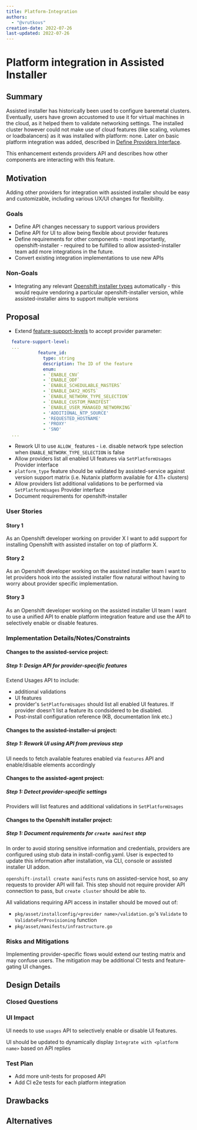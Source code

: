 ```yaml
---
title: Platform-Integration
authors:
  - "@vrutkovs"
creation-date: 2022-07-26
last-updated: 2022-07-26
---
```


# Platform integration in Assisted Installer

## Summary
Assisted installer has historically been used to configure baremetal clusters. Eventually, users have grown accustomed to use it for virtual machines in the cloud, as it helped them to validate networking settings. The installed cluster however could not make use of cloud features (like scaling, volumes or loadbalancers) as it was installed with platform: none. Later on basic platform integration was added, described in [Define Providers Interface](https://github.com/openshift/assisted-service/blob/master/docs/enhancements/add-external-providers.md).

This enhancement extends providers API and describes how other components are interacting with this feature.

## Motivation

Adding other providers for integration with assisted installer should be easy and customizable, including various UX/UI changes for flexibility.

### Goals

- Define API changes necessary to support various providers
- Define API for UI to allow being flexible about provider features
- Define requirements for other components - most importantly, openshift-installer - required to be fulfilled to allow assisted-installer team add more integrations in the future.
- Convert existing integration implementations to use new APIs

### Non-Goals

- Integrating any relevant [Openshift installer types](https://github.com/openshift/installer/tree/master/pkg/types) automatically - this would require vendoring a particular openshift-installer version, while assisted-installer aims to support multiple versions

## Proposal

- Extend [feature-support-levels](https://github.com/openshift/assisted-service/blob/master/swagger.yaml#L3561-L3599) to accept provider parameter:
```yaml
  feature-support-level:
  ...
            feature_id:
              type: string
              description: The ID of the feature
              enum:
              - `ENABLE_CNV`
              - `ENABLE_ODF`
              - `ENABLE_SCHEDULABLE_MASTERS`
              - `ENABLE_DAY2_HOSTS`
              - `ENABLE_NETWORK_TYPE_SELECTION`
              - `ENABLE_CUSTOM_MANIFEST`
              - `ENABLE_USER_MANAGED_NETWORKING`
              - 'ADDITIONAL_NTP_SOURCE'
              - 'REQUESTED_HOSTNAME'
              - 'PROXY'
              - 'SNO'
  ...
```
- Rework UI to use `ALLOW_` features - i.e. disable network type selection when `ENABLE_NETWORK_TYPE_SELECTION` is false
- Allow providers list all enabled UI features via `SetPlatformUsages` Provider interface
- `platform_type` feature should be validated by assisted-service against version support matrix (i.e. Nutanix platform available for 4.11+ clusters)
- Allow providers list additional validations to be performed via `SetPlatformUsages` Provider interface
- Document requirements for openshift-installer

### User Stories

#### Story 1

As an Openshift developer working on provider X I want to add support for installing Openshift with assisted installer
on top of platform X.

#### Story 2

As an Openshift developer working on the assisted installer team I want to let providers hook into the
assisted installer flow natural without having to worry about provider specific implementation.

#### Story 3

As an Openshift developer working on the assisted installer UI team I want to use a unified API to enable platform integration feature and use the API to selectively enable or disable features.

### Implementation Details/Notes/Constraints

#### Changes to the assisted-service project:

##### Step 1: Design API for provider-specific features

Extend Usages API to include:
* additional validations
* UI features
* provider's `SetPlatformUsages` should list all enabled UI features.
  If provider doesn't list a feature its condsidered to be disabled.
* Post-install configuration reference (KB, documentation link etc.)


#### Changes to the assisted-installer-ui project:

##### Step 1: Rework UI using API from previous step

UI needs to fetch available features enabled via `features` API and enable/disable elements accordingly

#### Changes to the assisted-agent project:

##### Step 1: Detect provider-specific settings

Providers will list features and additional validations in `SetPlatformUsages`

#### Changes to the Openshift installer project:

##### Step 1: Document requirements for `create manifest` step

In order to avoid storing sensitive information and credentials, providers are configured using stub
data in install-config.yaml. User is expected to update this information after installation, via CLI, console or assisted installer UI addon.

`openshift-install create manifests` runs on assisted-service host, so any requests to provider API will fail.
This step should not require provider API connection to pass, but `create cluster` should be able to.

All validations requiring API access in installer should be moved out of:
* `pkg/asset/installconfig/<provider name>/validation.go`'s `Validate` to `ValidateForProvisioning` function
* `pkg/asset/manifests/infrastructure.go`

### Risks and Mitigations

Implementing provider-specific flows would extend our testing matrix and may confuse users. The mitigation may be additional CI tests and feature-gating UI changes.

## Design Details

### Closed Questions

### UI Impact

UI needs to use `usages` API to selectively enable or disable UI features.

UI should be updated to dynamically display `Integrate with <platform name>` based on API replies

### Test Plan

- Add more unit-tests for proposed API
- Add CI e2e tests for each platform integration

## Drawbacks

## Alternatives
